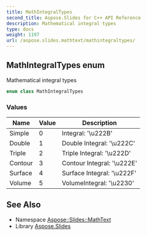 ```yaml
---
title: MathIntegralTypes
second_title: Aspose.Slides for C++ API Reference
description: Mathematical integral types
type: docs
weight: 1197
url: /aspose.slides.mathtext/mathintegraltypes/
---
```

## MathIntegralTypes enum


Mathematical integral types

```cpp
enum class MathIntegralTypes
```

### Values

| Name | Value | Description |
| --- | --- | --- |
| Simple | 0 | Integral: '\\u222B' |
| Double | 1 | Double Integral: '\\u222C' |
| Triple | 2 | Triple Integral: '\\u222D' |
| Contour | 3 | Contour Integral: '\\u222E' |
| Surface | 4 | Surface Integral: '\\u222F' |
| Volume | 5 | VolumeIntegral: '\\u2230' |

## See Also

* Namespace [Aspose::Slides::MathText](../)
* Library [Aspose.Slides](../../)